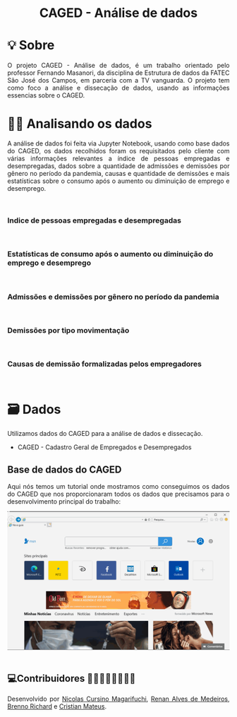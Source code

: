 <h1 align="center">CAGED - Análise de dados</h1>

<h1 align="left"> 💡 Sobre </h1>
<p align="justify">O projeto CAGED - Análise de dados, é um trabalho orientado pelo professor Fernando Masanori, da disciplina de Estrutura de dados da FATEC São José dos Campos, em parceria com a TV vanguarda. O projeto tem como foco a análise e dissecação de dados, usando as informações essencias sobre o CAGED.</p>

<h1>👩‍💻 Analisando os dados</h1>

<p align="justify"> A análise de dados foi feita via Jupyter Notebook, usando como base dados do CAGED, os dados recolhidos foram os requisitados pelo cliente com várias informações relevantes a índice de pessoas empregadas e desempregadas, dados sobre a quantidade de admissões e demissões por gênero no período da pandemia, causas e quantidade de demissões e mais estatísticas sobre o consumo após o aumento ou diminuição de emprego e desemprego.</p>

<br>

<h3>Indice de pessoas empregadas e desempregadas</h3>

<br>
  
<h3>Estatísticas de consumo após o aumento ou diminuição do emprego e desemprego</h3>

<br>
  
<h3>Admissões e demissões por gênero no período da pandemia</h3>

<br>
 
<h3>Demissões por tipo movimentação</h3>

<br>
 
<h3>Causas de demissão formalizadas pelos empregadores</h3>
  
 <br>
  
 <h1>🗃 Dados</h1>
 
 <p align="justify">Utilizamos dados do CAGED para a análise de dados e dissecação.
 
 - CAGED - Cadastro Geral de Empregados e Desempregados
 
 <h2>Base de dados do CAGED</h2>
 
 <p align="justify">Aqui nós temos um tutorial onde mostramos como conseguimos os dados do CAGED que nos proporcionaram todos os dados que precisamos para o desenvolvimento principal do trabalho:
 
 <div align="center">
   <img src="/teste.gif" alt="teste">
 </div>
 
 <br>
 
<h2 align="left">💻Contribuidores 🧑🏾🧑🏽🧑🏻👦🏽</h2>
<p align="justify">Desenvolvido por <a href="github.com/nicursino">Nicolas Cursino Magarifuchi</a>, <a href="github.com/medrenan">Renan Alves de Medeiros</a>, <a href="https://github.com/brennorichard">Brenno Richard</a> e <a href="https://github.com/CristianMateusTB">Cristian Mateus</a>.
</p>




 
